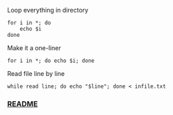 Loop everything in directory
```
for i in *; do
    echo $i
done
```
Make it a one-liner
```
for i in *; do echo $i; done
```
Read file line by line
```
while read line; do echo "$line"; done < infile.txt
```

### [README](../README.md)